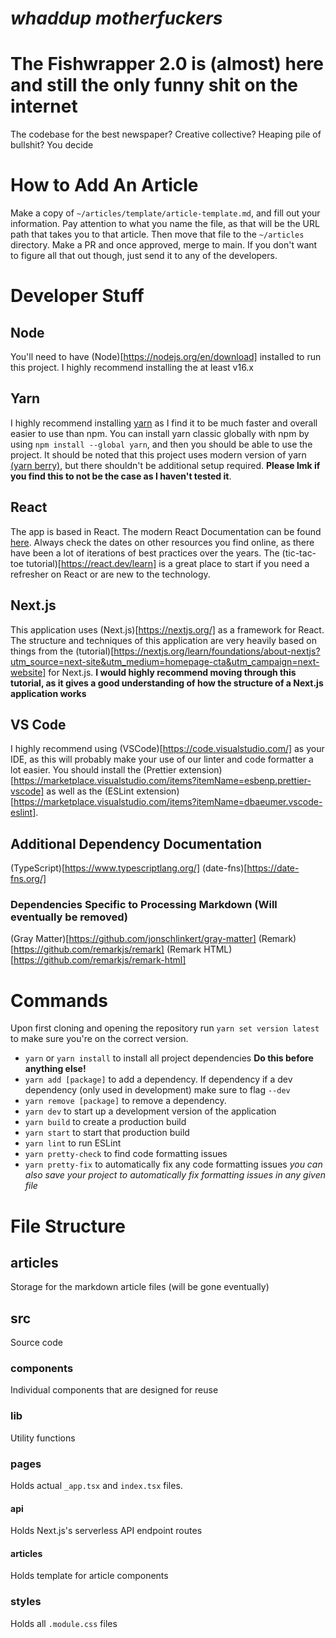 # *whaddup motherfuckers*

# **The Fishwrapper 2.0 is (almost) here and still the only funny shit on the internet**
The codebase for the best newspaper? Creative collective? Heaping pile of bullshit? You decide

# How to Add An Article
Make a copy of `~/articles/template/article-template.md`, and fill out your information. Pay attention to what you name the file, as that will be the URL path that takes you to that article. Then move that file to the `~/articles` directory. Make a PR and once approved, merge to main. If you don't want to figure all that out though, just send it to any of the developers.

# Developer Stuff

## Node
You'll need to have (Node)[https://nodejs.org/en/download] installed to run this project. I highly recommend installing the at least v16.x

## Yarn
I highly recommend installing [yarn](https://yarnpkg.com/) as I find it to be much faster and overall easier to use than npm. You can install yarn classic globally with npm by using `npm install --global yarn`, and then you should be able to use the project. It should be noted that this project uses modern version of yarn [(yarn berry)](https://yarnpkg.com/), but there shouldn't be additional setup required. **Please lmk if you find this to not be the case as I haven't tested it**.

## React
The app is based in React. The modern React Documentation can be found [here](https://react.dev/). Always check the dates on other resources you find online, as there have been a lot of iterations of best practices over the years. The (tic-tac-toe tutorial)[https://react.dev/learn] is a great place to start if you need a refresher on React or are new to the technology.

## Next.js
This application uses (Next.js)[https://nextjs.org/] as a framework for React. The structure and techniques of this application are very heavily based on things from the (tutorial)[https://nextjs.org/learn/foundations/about-nextjs?utm_source=next-site&utm_medium=homepage-cta&utm_campaign=next-website] for Next.js. **I would highly recommend moving through this tutorial, as it gives a good understanding of how the structure of a Next.js application works**

## VS Code
I highly recommend using (VSCode)[https://code.visualstudio.com/] as your IDE, as this will probably make your use of our linter and code formatter a lot easier. You should install the (Prettier extension)[https://marketplace.visualstudio.com/items?itemName=esbenp.prettier-vscode] as well as the (ESLint extension)[https://marketplace.visualstudio.com/items?itemName=dbaeumer.vscode-eslint].

## Additional Dependency Documentation
(TypeScript)[https://www.typescriptlang.org/]
(date-fns)[https://date-fns.org/]
### Dependencies Specific to Processing Markdown (Will eventually be removed)
(Gray Matter)[https://github.com/jonschlinkert/gray-matter]
(Remark)[https://github.com/remarkjs/remark]
(Remark HTML)[https://github.com/remarkjs/remark-html]

# Commands
Upon first cloning and opening the repository run `yarn set version latest` to make sure you're on the correct version.
- `yarn` or `yarn install` to install all project dependencies **Do this before anything else!**
- `yarn add [package]` to add a dependency. If dependency if a dev dependency (only used in development) make sure to flag `--dev`
- `yarn remove [package]` to remove a dependency.
- `yarn dev` to start up a development version of the application
- `yarn build` to create a production build
- `yarn start` to start that production build
- `yarn lint` to run ESLint
- `yarn pretty-check` to find code formatting issues
- `yarn pretty-fix` to automatically fix any code formatting issues *you can also save your project to automatically fix formatting issues in any given file*

# File Structure
## articles
Storage for the markdown article files (will be gone eventually)
## src
Source code
### components
Individual components that are designed for reuse
### lib
Utility functions
### pages
Holds actual `_app.tsx` and `index.tsx` files.
#### api
Holds Next.js's serverless API endpoint routes
#### articles
Holds template for article components
### styles
Holds all `.module.css` files
